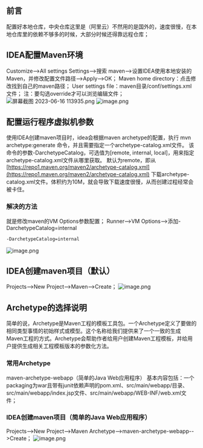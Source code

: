 ## 前言
配置好本地仓库，中央仓库这里是（阿里云）不然用的是国外的，速度很慢，在本地仓库里的依赖不够多的时候，大部分时候还得靠远程仓库；
## IDEA配置Maven环境
Customize-->All settings
Settings-->搜索 maven-->设置IDEA使用本地安装的Maven，并修改配置文件路径-->Apply—>OK；
Maven home directory：点击修改找到自己的maven路径；
User settings file：maven目录/conf/settings.xml 文件；
注：要勾选override才可以浏览编辑文件；
![屏幕截图 2023-06-16 113935.png](https://cdn.nlark.com/yuque/0/2023/png/33625181/1686886820553-b899e922-7921-42e9-a7ed-0c69bcdec055.png#averageHue=%23333638&clientId=ued28158b-cb47-4&from=paste&height=800&id=u5df6c98f&originHeight=1200&originWidth=1920&originalType=binary&ratio=1.5&rotation=0&showTitle=false&size=63630&status=done&style=none&taskId=u410fa60c-230a-4309-bf45-8efebc06ff3&title=&width=1280)
![image.png](https://cdn.nlark.com/yuque/0/2023/png/33625181/1686878298471-461cd7ea-444b-47ba-8a29-55a20a2f898b.png#averageHue=%233d4247&clientId=u9a9c727c-6740-4&from=paste&height=701&id=u661a62e5&originHeight=1051&originWidth=1439&originalType=binary&ratio=1.5&rotation=0&showTitle=false&size=107339&status=done&style=none&taskId=u7cbe8d1b-7404-4a2a-8db4-031a195af0d&title=&width=959.3333333333334)
## 配置运行程序虚拟机参数
使用IDEA创建maven项目时，idea会根据maven archetype的配置，执行 mvn archetype:generate 命令，并且需要指定一个archetype-catalog.xml文件。
该命令的参数-DarchetypeCatalog，可选值为[remote, internal, local]，用来指定archetype-catalog.xml文件从哪里获取。
默认为remote，即从 [https://repo1.maven.org/maven2/archetype-catalog.xml](https://repo1.maven.org/maven2/archetype-catalog.xml) 下载archetype-catalog.xml文件。体积约为10M，就会导致下载速度很慢，从而创建过程经常会被卡住。
### 解决的方法
就是修改maven的VM Options参数配置；
Runner-->VM Options-->添加-DarchetypeCatalog=internal
```xml
-DarchetypeCatalog=internal
```
![image.png](https://cdn.nlark.com/yuque/0/2023/png/33625181/1686886426147-cc82a535-9a7e-4fa4-b3ef-9682b2527685.png#averageHue=%233d4246&clientId=u17d20e20-90fb-4&from=paste&height=712&id=u335ff8d7&originHeight=1068&originWidth=1457&originalType=binary&ratio=1.5&rotation=0&showTitle=false&size=95430&status=done&style=none&taskId=uec54486f-c38d-43de-8365-8de497f296f&title=&width=971.3333333333334)
## IDEA创建maven项目（默认）
Projects-->New Project-->Maven-->Create；
![image.png](https://cdn.nlark.com/yuque/0/2023/png/33625181/1688364666706-6735ba6c-50ad-4179-b360-a52286b199aa.png#averageHue=%233d4144&clientId=u11353864-72ca-4&from=paste&height=663&id=u5cd2adb4&originHeight=994&originWidth=1171&originalType=binary&ratio=1.5&rotation=0&showTitle=false&size=77826&status=done&style=none&taskId=u88d3ecc4-3c0d-454f-854b-a9ff7826393&title=&width=780.6666666666666)
## Archetype的选择说明
简单的说，Archetype是Maven工程的模板工具包。一个Archetype定义了要做的相同类型事情的初始样式或模型。这个名称给我们提供来了一个一致的生成Maven工程的方式。Archetype会帮助作者给用户创建Maven工程模板，并给用户提供生成相关工程模板版本的参数化方法。
### 常用Archetype
maven-archetype-webapp（简单的Java Web应用程序）
基本内容包括：一个packaging为war且带有junit依赖声明的pom.xml、src/main/webapp/目录、src/main/webapp/index.jsp文件、src/main/webapp/WEB-INF/web.xml文件；
### IDEA创建maven项目（简单的Java Web应用程序）
Projects-->New Project-->Maven Archetype-->maven-archetype-webapp-->Create；
![image.png](https://cdn.nlark.com/yuque/0/2023/png/33625181/1688364530668-2d24dc82-7a5f-465e-994b-4a653b6308ce.png#averageHue=%233d4245&clientId=u11353864-72ca-4&from=paste&height=652&id=u1ac965e4&originHeight=978&originWidth=1169&originalType=binary&ratio=1.5&rotation=0&showTitle=false&size=86823&status=done&style=none&taskId=u9c28bdf3-a9a9-4c2f-a249-cd39c1e22b5&title=&width=779.3333333333334)

